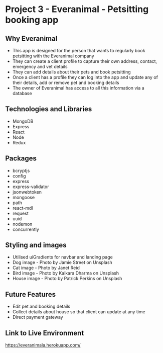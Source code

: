 # Project 3 - Everanimal - Petsitting booking app

## Why Everanimal 

- This app is designed for the person that wants to regularly book petsitting with the Everanimal company
- They can create a client profile to capture their own address, contact, emergency and vet details
- They can add details about their pets and book petsitting
- Once a client has a profile they can log into the app and update any of their details, add or remove pet and booking details
- The owner of Everanimal has access to all this information via a database

## Technologies and Libraries

- MongoDB
- Express 
- React
- Node
- Redux

## Packages

- bcryptjs
- config
- express
- express-validator
- jsonwebtoken
- mongoose
- path
- react-mdl
- request
- uuid
- nodemon
- concurrently

## Styling and images

- Utilised uiGradients for navbar and landing page
- Dog image - Photo by Jamie Street on Unsplash
- Cat image - Photo by Janet Reid
- Bird image - Photo by Kaikara Dharma on Unsplash
- House image - Photo by Patrick Perkins on Unsplash

## Future Features

- Edit pet and booking details
- Collect details about house so that client can update at any time
- Direct payment gateway

## Link to Live Environment

https://everanimala.herokuapp.com/
